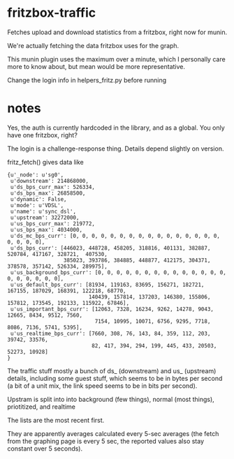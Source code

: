 # fritzbox-traffic

Fetches upload and download statistics from a fritzbox, right now for munin.

We're actually fetching the data fritzbox uses for the graph.

This munin plugin uses the maximum over a minute, which I personally care more to know about, but mean would be more representative.

Change the login info in helpers_fritz.py before running


# notes

Yes, the auth is currently hardcoded in the library, and as a global. You only have one fritzbox, right?

The login is a challenge-response thing. Details depend slightly on version.


fritz_fetch() gives data like

```
{u'_node': u'sg0',
 u'downstream': 214868000,
 u'ds_bps_curr_max': 526334,
 u'ds_bps_max': 26858500,
 u'dynamic': False,
 u'mode': u'VDSL',
 u'name': u'sync_dsl',
 u'upstream': 32272000,
 u'us_bps_curr_max': 219772,
 u'us_bps_max': 4034000,
 u'ds_mc_bps_curr': [0, 0, 0, 0, 0, 0, 0, 0, 0, 0, 0, 0, 0, 0, 0, 0, 0, 0, 0, 0],
 u'ds_bps_curr': [446023, 448728, 458205, 318816, 401131, 382887, 520784, 417167, 328721,  407530,
                  385023, 393786, 384885, 448877, 412175, 304371, 378578, 357142, 526334, 289975],
 u'us_background_bps_curr': [0, 0, 0, 0, 0, 0, 0, 0, 0, 0, 0, 0, 0, 0, 0, 0, 0, 0, 0, 0],
 u'us_default_bps_curr': [81934, 119163, 83695, 156271, 182721, 167155, 187029, 168391, 122218, 68770, 
                          140439, 157814, 137203, 146380, 155806, 157812, 173545, 192133, 115922, 67846],
 u'us_important_bps_curr': [12063, 7328, 16234, 9262, 14278, 9043, 12665, 8434, 9512, 7560,
                            7154, 10995, 10071, 6756, 9295, 7718, 8086, 7136, 5741, 5395],
 u'us_realtime_bps_curr': [7660, 308, 76, 143, 84, 359, 112, 203, 39742, 33576, 
                           82, 417, 394, 294, 199, 445, 433, 20503, 52273, 10928]
}

```



The traffic stuff mostly a bunch of ds_ (downstream) and us_ (upstream) details, including some guest stuff, which seems to be in bytes per second (a bit of a unit mix, the link speed seems to be in bits per second).

Upstram is split into into background (few things), normal (most things), priotitized, and realtime

The lists are the most recent first.

They are apparently averages calculated every 5-sec averages (the fetch from the graphing page is every 5 sec, the reported values also stay constant over 5 seconds).
